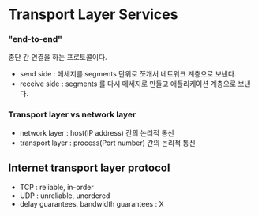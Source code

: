 # Transport Layer Services

### "end-to-end"

종단 간 연결을 하는 프로토콜이다.

* send side : 메세지를 segments 단위로 쪼개서 네트워크 계층으로 보낸다.
* receive side : segments 를 다시 메세지로 만들고 애플리케이션 계층으로 보낸다.

### Transport layer vs network layer

* network layer : host(IP address) 간의 논리적 통신
* transport layer : process(Port number) 간의 논리적 통신

## Internet transport layer protocol

* TCP : reliable, in-order
* UDP : unreliable, unordered
* delay guarantees, bandwidth guarantees : X

